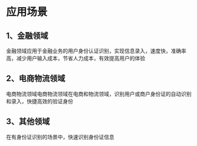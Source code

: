 # 应用场景

## 1、金融领域
金融领域应用于金融业务的用户身份认证识别，实现信息录入，速度快，准确率高，减少用户输入成本，节省人力成本，有效提高用户的体验
## 2、电商物流领域
电商物流领域电商物流领域在电商和物流领域，识别用户或商户身份证的自动识别和录入，快捷高效的验证身份
## 3、其他领域
在有身份证识别的场景中，快速识别身份证信息